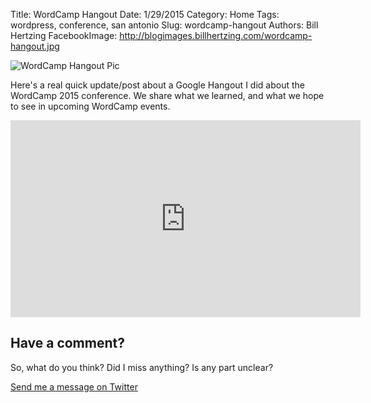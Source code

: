 Title: WordCamp Hangout
Date: 1/29/2015
Category: Home
Tags: wordpress, conference, san antonio
Slug: wordcamp-hangout
Authors: Bill Hertzing
FacebookImage: http://blogimages.billhertzing.com/wordcamp-hangout.jpg

![WordCamp Hangout Pic](http://blogimages.billhertzing.com/wordcamp-hangout.jpg)

Here's a real quick update/post about a Google Hangout I did about the WordCamp 2015 conference.  We share what we learned, and what we hope to see in upcoming WordCamp events.

<iframe width="560" height="315" src="https://www.youtube.com/embed/Nb3zUQ4uF0k" frameborder="0" allowfullscreen></iframe>

## Have a comment? ##
So, what do you think? Did I miss anything?  Is any part unclear?

[Send me a message on Twitter](https://twitter.com/BillHertzing)

